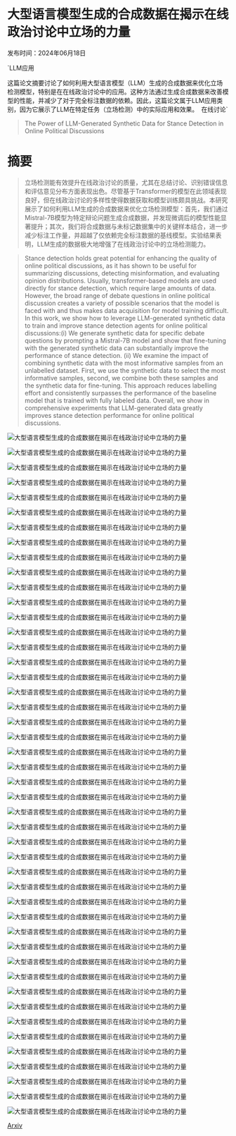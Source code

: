 # 大型语言模型生成的合成数据在揭示在线政治讨论中立场的力量

发布时间：2024年06月18日

`LLM应用

这篇论文摘要讨论了如何利用大型语言模型（LLM）生成的合成数据来优化立场检测模型，特别是在在线政治讨论中的应用。这种方法通过生成合成数据来改善模型的性能，并减少了对于完全标注数据的依赖。因此，这篇论文属于LLM应用类别，因为它展示了LLM在特定任务（立场检测）中的实际应用和效果。` `在线讨论`

> The Power of LLM-Generated Synthetic Data for Stance Detection in Online Political Discussions

# 摘要

> 立场检测能有效提升在线政治讨论的质量，尤其在总结讨论、识别错误信息和评估意见分布方面表现出色。尽管基于Transformer的模型在此领域表现良好，但在线政治讨论的多样性使得数据获取和模型训练颇具挑战。本研究展示了如何利用LLM生成的合成数据来优化立场检测模型：首先，我们通过Mistral-7B模型为特定辩论问题生成合成数据，并发现微调后的模型性能显著提升；其次，我们将合成数据与未标记数据集中的关键样本结合，进一步减少标注工作量，并超越了仅依赖完全标注数据的基线模型。实验结果表明，LLM生成的数据极大地增强了在线政治讨论中的立场检测能力。

> Stance detection holds great potential for enhancing the quality of online political discussions, as it has shown to be useful for summarizing discussions, detecting misinformation, and evaluating opinion distributions. Usually, transformer-based models are used directly for stance detection, which require large amounts of data. However, the broad range of debate questions in online political discussion creates a variety of possible scenarios that the model is faced with and thus makes data acquisition for model training difficult. In this work, we show how to leverage LLM-generated synthetic data to train and improve stance detection agents for online political discussions:(i) We generate synthetic data for specific debate questions by prompting a Mistral-7B model and show that fine-tuning with the generated synthetic data can substantially improve the performance of stance detection. (ii) We examine the impact of combining synthetic data with the most informative samples from an unlabelled dataset. First, we use the synthetic data to select the most informative samples, second, we combine both these samples and the synthetic data for fine-tuning. This approach reduces labelling effort and consistently surpasses the performance of the baseline model that is trained with fully labeled data. Overall, we show in comprehensive experiments that LLM-generated data greatly improves stance detection performance for online political discussions.

![大型语言模型生成的合成数据在揭示在线政治讨论中立场的力量](../../../paper_images/2406.12480/x1.png)

![大型语言模型生成的合成数据在揭示在线政治讨论中立场的力量](../../../paper_images/2406.12480/x2.png)

![大型语言模型生成的合成数据在揭示在线政治讨论中立场的力量](../../../paper_images/2406.12480/x3.png)

![大型语言模型生成的合成数据在揭示在线政治讨论中立场的力量](../../../paper_images/2406.12480/x4.png)

![大型语言模型生成的合成数据在揭示在线政治讨论中立场的力量](../../../paper_images/2406.12480/x5.png)

![大型语言模型生成的合成数据在揭示在线政治讨论中立场的力量](../../../paper_images/2406.12480/train_vis10001.png)

![大型语言模型生成的合成数据在揭示在线政治讨论中立场的力量](../../../paper_images/2406.12480/train_vis10002.png)

![大型语言模型生成的合成数据在揭示在线政治讨论中立场的力量](../../../paper_images/2406.12480/train_vis10003.png)

![大型语言模型生成的合成数据在揭示在线政治讨论中立场的力量](../../../paper_images/2406.12480/train_vis10004.png)

![大型语言模型生成的合成数据在揭示在线政治讨论中立场的力量](../../../paper_images/2406.12480/train_vis10005.png)

![大型语言模型生成的合成数据在揭示在线政治讨论中立场的力量](../../../paper_images/2406.12480/train_vis10006.png)

![大型语言模型生成的合成数据在揭示在线政治讨论中立场的力量](../../../paper_images/2406.12480/train_vis10007.png)

![大型语言模型生成的合成数据在揭示在线政治讨论中立场的力量](../../../paper_images/2406.12480/train_vis10008.png)

![大型语言模型生成的合成数据在揭示在线政治讨论中立场的力量](../../../paper_images/2406.12480/train_vis10009.png)

![大型语言模型生成的合成数据在揭示在线政治讨论中立场的力量](../../../paper_images/2406.12480/train_vis2001.png)

![大型语言模型生成的合成数据在揭示在线政治讨论中立场的力量](../../../paper_images/2406.12480/train_vis2002.png)

![大型语言模型生成的合成数据在揭示在线政治讨论中立场的力量](../../../paper_images/2406.12480/train_vis2003.png)

![大型语言模型生成的合成数据在揭示在线政治讨论中立场的力量](../../../paper_images/2406.12480/train_vis2004.png)

![大型语言模型生成的合成数据在揭示在线政治讨论中立场的力量](../../../paper_images/2406.12480/train_vis2005.png)

![大型语言模型生成的合成数据在揭示在线政治讨论中立场的力量](../../../paper_images/2406.12480/train_vis2006.png)

![大型语言模型生成的合成数据在揭示在线政治讨论中立场的力量](../../../paper_images/2406.12480/train_vis2007.png)

![大型语言模型生成的合成数据在揭示在线政治讨论中立场的力量](../../../paper_images/2406.12480/train_vis2008.png)

![大型语言模型生成的合成数据在揭示在线政治讨论中立场的力量](../../../paper_images/2406.12480/train_vis2009.png)

![大型语言模型生成的合成数据在揭示在线政治讨论中立场的力量](../../../paper_images/2406.12480/train_selected+synth10002.png)

![大型语言模型生成的合成数据在揭示在线政治讨论中立场的力量](../../../paper_images/2406.12480/train_selected_random+synth10002.png)

![大型语言模型生成的合成数据在揭示在线政治讨论中立场的力量](../../../paper_images/2406.12480/train_selected_cal+synth10002.png)

![大型语言模型生成的合成数据在揭示在线政治讨论中立场的力量](../../../paper_images/2406.12480/train_selected+synth10008.png)

![大型语言模型生成的合成数据在揭示在线政治讨论中立场的力量](../../../paper_images/2406.12480/train_selected_random+synth10008.png)

![大型语言模型生成的合成数据在揭示在线政治讨论中立场的力量](../../../paper_images/2406.12480/train_selected_cal+synth10008.png)

![大型语言模型生成的合成数据在揭示在线政治讨论中立场的力量](../../../paper_images/2406.12480/train_selected+synth100010.png)

![大型语言模型生成的合成数据在揭示在线政治讨论中立场的力量](../../../paper_images/2406.12480/train_selected_random+synth100010.png)

![大型语言模型生成的合成数据在揭示在线政治讨论中立场的力量](../../../paper_images/2406.12480/train_selected_cal+synth100010.png)

![大型语言模型生成的合成数据在揭示在线政治讨论中立场的力量](../../../paper_images/2406.12480/train_selected+synth2002.png)

![大型语言模型生成的合成数据在揭示在线政治讨论中立场的力量](../../../paper_images/2406.12480/train_selected_random+synth2002.png)

![大型语言模型生成的合成数据在揭示在线政治讨论中立场的力量](../../../paper_images/2406.12480/train_selected_cal+synth2002.png)

![大型语言模型生成的合成数据在揭示在线政治讨论中立场的力量](../../../paper_images/2406.12480/train_selected+synth2008.png)

![大型语言模型生成的合成数据在揭示在线政治讨论中立场的力量](../../../paper_images/2406.12480/train_selected_random+synth2008.png)

![大型语言模型生成的合成数据在揭示在线政治讨论中立场的力量](../../../paper_images/2406.12480/train_selected_cal+synth2008.png)

![大型语言模型生成的合成数据在揭示在线政治讨论中立场的力量](../../../paper_images/2406.12480/train_selected+synth20010.png)

![大型语言模型生成的合成数据在揭示在线政治讨论中立场的力量](../../../paper_images/2406.12480/train_selected_random+synth20010.png)

![大型语言模型生成的合成数据在揭示在线政治讨论中立场的力量](../../../paper_images/2406.12480/train_selected_cal+synth20010.png)

![大型语言模型生成的合成数据在揭示在线政治讨论中立场的力量](../../../paper_images/2406.12480/x6.png)

![大型语言模型生成的合成数据在揭示在线政治讨论中立场的力量](../../../paper_images/2406.12480/x7.png)

![大型语言模型生成的合成数据在揭示在线政治讨论中立场的力量](../../../paper_images/2406.12480/x8.png)

![大型语言模型生成的合成数据在揭示在线政治讨论中立场的力量](../../../paper_images/2406.12480/x9.png)

![大型语言模型生成的合成数据在揭示在线政治讨论中立场的力量](../../../paper_images/2406.12480/x10.png)

[Arxiv](https://arxiv.org/abs/2406.12480)